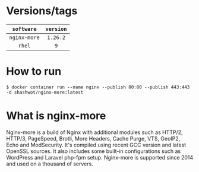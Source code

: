 # Versions/tags

|  `software`  |      `version`      |
| :----------: | :-----------------: |
| `nginx-more` |      `1.26.2`       |
|    `rhel`    |      `9`            |
 

# How to run
```
$ docker container run --name nginx --publish 80:80 --publish 443:443 -d shashwot/nginx-more:latest
```

# What is nginx-more
Nginx-more is a build of Nginx with additional modules such as HTTP/2, HTTP/3, PageSpeed, Brotli, More Headers, Cache Purge, VTS, GeoIP2, Echo and ModSecurity. It's compiled using recent GCC version and latest OpenSSL sources. It also includes some built-in configurations such as WordPress and Laravel php-fpm setup. Nginx-more is supported since 2014 and used on a thousand of servers.
